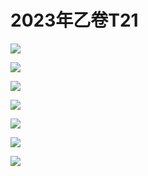 # 2023年乙卷T21

![](https://mirror.ghproxy.com/https://raw.githubusercontent.com/amedesuu/img-2/main/img/202406012020351.png)

![](https://mirror.ghproxy.com/https://raw.githubusercontent.com/amedesuu/img-2/main/img/202406012221993.png)

![](https://mirror.ghproxy.com/https://raw.githubusercontent.com/amedesuu/img-2/main/img/202406012221151.png)

![](https://mirror.ghproxy.com/https://raw.githubusercontent.com/amedesuu/img-2/main/img/202406012222650.png)

![](https://mirror.ghproxy.com/https://raw.githubusercontent.com/amedesuu/img-2/main/img/202406012223552.png)

![](https://mirror.ghproxy.com/https://raw.githubusercontent.com/amedesuu/img-2/main/img/202406012223328.png)

![](https://mirror.ghproxy.com/https://raw.githubusercontent.com/amedesuu/img-2/main/img/202406012224739.png)
